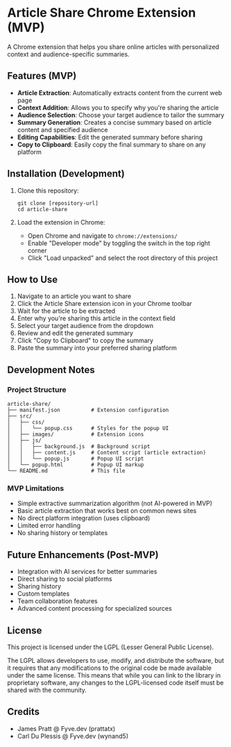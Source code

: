 # Article Share Chrome Extension (MVP)

A Chrome extension that helps you share online articles with personalized context and audience-specific summaries.

## Features (MVP)

- **Article Extraction**: Automatically extracts content from the current web page
- **Context Addition**: Allows you to specify why you're sharing the article
- **Audience Selection**: Choose your target audience to tailor the summary
- **Summary Generation**: Creates a concise summary based on article content and specified audience
- **Editing Capabilities**: Edit the generated summary before sharing
- **Copy to Clipboard**: Easily copy the final summary to share on any platform

## Installation (Development)

1. Clone this repository:
   ```
   git clone [repository-url]
   cd article-share
   ```

2. Load the extension in Chrome:
   - Open Chrome and navigate to `chrome://extensions/`
   - Enable "Developer mode" by toggling the switch in the top right corner
   - Click "Load unpacked" and select the root directory of this project

## How to Use

1. Navigate to an article you want to share
2. Click the Article Share extension icon in your Chrome toolbar
3. Wait for the article to be extracted
4. Enter why you're sharing this article in the context field
5. Select your target audience from the dropdown
6. Review and edit the generated summary
7. Click "Copy to Clipboard" to copy the summary
8. Paste the summary into your preferred sharing platform

## Development Notes

### Project Structure

```
article-share/
├── manifest.json          # Extension configuration
├── src/
│   ├── css/
│   │   └── popup.css      # Styles for the popup UI
│   ├── images/            # Extension icons
│   ├── js/
│   │   ├── background.js  # Background script
│   │   ├── content.js     # Content script (article extraction)
│   │   └── popup.js       # Popup UI script
│   └── popup.html         # Popup UI markup
└── README.md              # This file
```

### MVP Limitations

- Simple extractive summarization algorithm (not AI-powered in MVP)
- Basic article extraction that works best on common news sites
- No direct platform integration (uses clipboard)
- Limited error handling
- No sharing history or templates

## Future Enhancements (Post-MVP)

- Integration with AI services for better summaries
- Direct sharing to social platforms
- Sharing history
- Custom templates
- Team collaboration features
- Advanced content processing for specialized sources

## License

This project is licensed under the LGPL (Lesser General Public License). 

The LGPL allows developers to use, modify, and distribute the software, but it requires that any modifications to the original code be made available under the same license. This means that while you can link to the library in proprietary software, any changes to the LGPL-licensed code itself must be shared with the community.

## Credits

- James Pratt @ Fyve.dev (prattatx)
- Carl Du Plessis @ Fyve.dev (wynand5) 